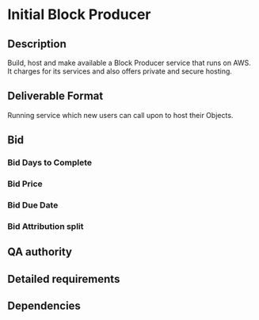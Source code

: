 # Initial Block Producer

## Description

Build, host and make available a Block Producer service that runs on AWS. It charges for its services and also offers private and secure hosting.

## Deliverable Format

Running service which new users can call upon to host their Objects.

## Bid 

### Bid Days to Complete

### Bid Price

### Bid Due Date

### Bid Attribution split

## QA authority

## Detailed requirements

## Dependencies
